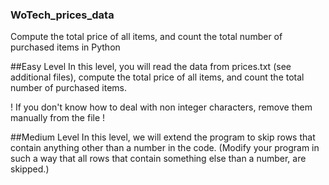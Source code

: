 ### WoTech_prices_data
Compute the total price of all items, and count the total number of purchased items in Python

##Easy Level
In this level, you will read the data from prices.txt (see additional files),  compute the total price of all items, and count the total number of purchased items. 

! If you don't know how to deal with non integer characters, remove them manually from the file !

##Medium Level
In this level, we will extend the program to skip rows that contain anything other than a number in the code. (Modify your program in such a way that all rows that contain something else than a number, are skipped.)
